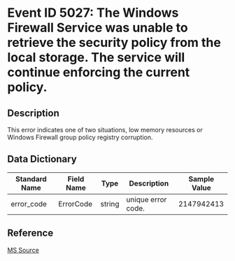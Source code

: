 # Event ID 5027: The Windows Firewall Service was unable to retrieve the security policy from the local storage. The service will continue enforcing the current policy.

## Description

This error indicates one of two situations, low memory resources or Windows Firewall group policy registry corruption.

## Data Dictionary

|Standard Name|Field Name|Type|Description|Sample Value|
|---|---|---|---|---|
|error_code|ErrorCode|string|unique error code.|2147942413|

## Reference

[MS Source](https://github.com/MicrosoftDocs/windows-itpro-docs/blob/public/windows/security/threat-protection/auditing/event-5027.md)